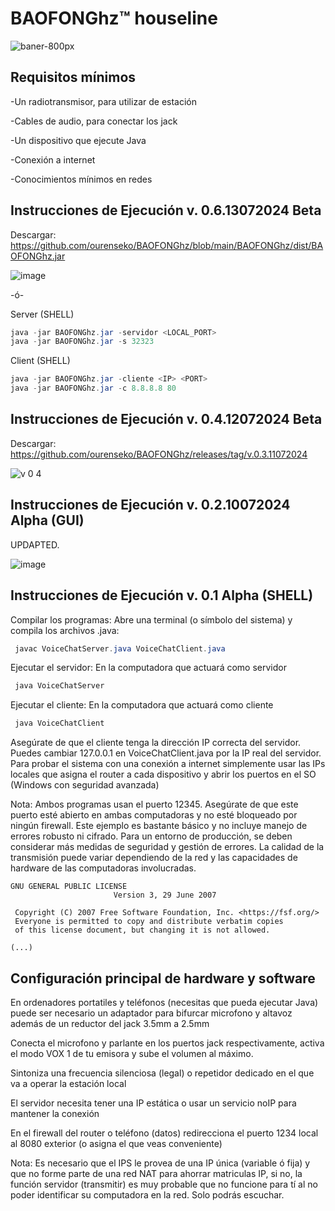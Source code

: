 <h1>BAOFONGhz™ houseline</h1>

![baner-800px](https://github.com/ourenseko/BAOFONGhz/assets/25538565/2f8f2af3-63df-4168-862d-042b93d8f30c)


Requisitos mínimos
---

-Un radiotransmisor, para utilizar de estación

-Cables de audio, para conectar los jack

-Un dispositivo que ejecute Java

-Conexión a internet

-Conocimientos mínimos en redes

Instrucciones de Ejecución v. 0.6.13072024 Beta
---
Descargar: https://github.com/ourenseko/BAOFONGhz/blob/main/BAOFONGhz/dist/BAOFONGhz.jar

![image](https://github.com/user-attachments/assets/1c54c7cc-5590-4186-8757-df7f8cddc90f)

-ó-

Server (SHELL)
```Java
java -jar BAOFONGhz.jar -servidor <LOCAL_PORT>
java -jar BAOFONGhz.jar -s 32323
```

Client (SHELL)
```Java
java -jar BAOFONGhz.jar -cliente <IP> <PORT>
java -jar BAOFONGhz.jar -c 8.8.8.8 80
```

Instrucciones de Ejecución v. 0.4.12072024 Beta
---

Descargar: https://github.com/ourenseko/BAOFONGhz/releases/tag/v.0.3.11072024

![v  0 4](https://github.com/ourenseko/BAOFONGhz/assets/25538565/380a0b2f-3e36-4820-9c4b-0ffe59d87592)

 
Instrucciones de Ejecución v. 0.2.10072024 Alpha (GUI)
---

UPDAPTED.

![image](https://github.com/ourenseko/BAOFONGhz/assets/25538565/db09cb01-b0ea-49e3-95cf-873e0fa551a8)



Instrucciones de Ejecución v. 0.1 Alpha (SHELL)
---
Compilar los programas: Abre una terminal (o símbolo del sistema) y compila los archivos .java:

```Java
 javac VoiceChatServer.java VoiceChatClient.java
```

Ejecutar el servidor: En la computadora que actuará como servidor

```Java 
 java VoiceChatServer
```

Ejecutar el cliente: En la computadora que actuará como cliente
```Java
 java VoiceChatClient
```

Asegúrate de que el cliente tenga la dirección IP correcta del servidor. Puedes cambiar 127.0.0.1 en VoiceChatClient.java por la IP real del servidor. Para probar el sistema con una conexión a internet simplemente usar las IPs locales que asigna el router a cada dispositivo y abrir los puertos en el SO (Windows con seguridad avanzada)



Nota:
Ambos programas usan el puerto 12345. Asegúrate de que este puerto esté abierto en ambas computadoras y no esté bloqueado por ningún firewall.
Este ejemplo es bastante básico y no incluye manejo de errores robusto ni cifrado. Para un entorno de producción, se deben considerar más medidas de seguridad y gestión de errores.
La calidad de la transmisión puede variar dependiendo de la red y las capacidades de hardware de las computadoras involucradas.




```Licencia de uso, not comercial purporses
GNU GENERAL PUBLIC LICENSE
                       Version 3, 29 June 2007

 Copyright (C) 2007 Free Software Foundation, Inc. <https://fsf.org/>
 Everyone is permitted to copy and distribute verbatim copies
 of this license document, but changing it is not allowed.

(...)
```


Configuración principal de hardware y software 
---

En ordenadores portatiles y teléfonos (necesitas que pueda ejecutar Java) puede ser necesario un adaptador para bifurcar microfono y altavoz además de un reductor del jack 3.5mm a 2.5mm

Conecta el microfono y parlante en los puertos jack respectivamente, activa el modo VOX 1 de tu emisora y sube el volumen al máximo.

Sintoniza una frecuencia silenciosa (legal) o repetidor dedicado en el que va a operar la estación local

El servidor necesita tener una IP estática o usar un servicio noIP para mantener la conexión

En el firewall del router o teléfono (datos) redirecciona el puerto 1234 local al 8080 exterior (o asigna el que veas conveniente)

Nota: Es necesario que el IPS le provea de una IP única (variable ó fija) y que no forme parte de una red NAT para ahorrar matriculas IP, si no, la función servidor (transmitir) es muy probable que no funcione para tí al no poder identificar su computadora en la red. Solo podrás escuchar.

